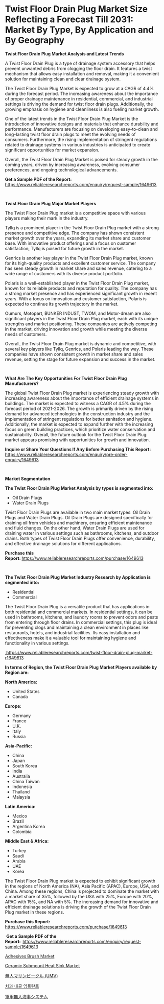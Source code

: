 <p><h1>Twist Floor Drain Plug Market Size Reflecting a Forecast Till 2031: Market By Type, By Application and By Geography</h1></p><p><strong>Twist Floor Drain Plug Market Analysis and Latest Trends</strong></p>
<p><p>A Twist Floor Drain Plug is a type of drainage system accessory that helps prevent unwanted debris from clogging the floor drain. It features a twist mechanism that allows easy installation and removal, making it a convenient solution for maintaining clean and clear drainage system.</p><p>The Twist Floor Drain Plug Market is expected to grow at a CAGR of 4.4% during the forecast period. The increasing awareness about the importance of proper drainage maintenance in residential, commercial, and industrial settings is driving the demand for twist floor drain plugs. Additionally, the growing emphasis on hygiene and cleanliness is also fueling market growth.</p><p>One of the latest trends in the Twist Floor Drain Plug Market is the introduction of innovative designs and materials that enhance durability and performance. Manufacturers are focusing on developing easy-to-clean and long-lasting twist floor drain plugs to meet the evolving needs of consumers. Furthermore, the rising implementation of stringent regulations related to drainage systems in various industries is anticipated to create significant opportunities for market expansion.</p><p>Overall, the Twist Floor Drain Plug Market is poised for steady growth in the coming years, driven by increasing awareness, evolving consumer preferences, and ongoing technological advancements.</p></p>
<p><strong>Get a Sample PDF of the Report:&nbsp;</strong> <a href="https://www.reliableresearchreports.com/enquiry/request-sample/1649613">https://www.reliableresearchreports.com/enquiry/request-sample/1649613</a></p>
<p>&nbsp;</p>
<p><strong>Twist Floor Drain Plug Major Market Players</strong></p>
<p><p>The Twist Floor Drain Plug market is a competitive space with various players making their mark in the industry. </p><p>Tyllq is a prominent player in the Twist Floor Drain Plug market with a strong presence and competitive edge. The company has shown consistent market growth over the years, expanding its market share and customer base. With innovative product offerings and a focus on customer satisfaction, Tyllq is poised for future growth in the market.</p><p>Genrics is another key player in the Twist Floor Drain Plug market, known for its high-quality products and excellent customer service. The company has seen steady growth in market share and sales revenue, catering to a wide range of customers with its diverse product portfolio.</p><p>Polaris is a well-established player in the Twist Floor Drain Plug market, known for its reliable products and reputation for quality. The company has a strong market presence and has experienced significant growth in recent years. With a focus on innovation and customer satisfaction, Polaris is expected to continue its growth trajectory in the market.</p><p>Oumurs, Motopart, BUNKER INDUST, TWOM, and Motor-dream are also significant players in the Twist Floor Drain Plug market, each with its unique strengths and market positioning. These companies are actively competing in the market, driving innovation and growth while meeting the diverse needs of customers.</p><p>Overall, the Twist Floor Drain Plug market is dynamic and competitive, with several key players like Tyllq, Genrics, and Polaris leading the way. These companies have shown consistent growth in market share and sales revenue, setting the stage for future expansion and success in the market.</p></p>
<p>&nbsp;</p>
<p><strong>What Are The Key Opportunities For Twist Floor Drain Plug Manufacturers?</strong></p>
<p><p>The global Twist Floor Drain Plug market is experiencing steady growth with increasing awareness about the importance of efficient drainage systems in buildings. The market is expected to witness a CAGR of 4.5% during the forecast period of 2021-2026. The growth is primarily driven by the rising demand for advanced technologies in the construction industry and the implementation of stringent regulations for better sanitation and hygiene. Additionally, the market is expected to expand further with the increasing focus on green building practices, which prioritize water conservation and sustainability. Overall, the future outlook for the Twist Floor Drain Plug market appears promising with opportunities for growth and innovation.</p></p>
<p><strong>Inquire or Share Your Questions If Any Before Purchasing This Report:</strong> <a href="https://www.reliableresearchreports.com/enquiry/pre-order-enquiry/1649613">https://www.reliableresearchreports.com/enquiry/pre-order-enquiry/1649613</a></p>
<p>&nbsp;</p>
<p><strong>Market Segmentation</strong></p>
<p><strong>The Twist Floor Drain Plug Market Analysis by types is segmented into:</strong></p>
<p><ul><li>Oil Drain Plugs</li><li>Water Drain Plugs</li></ul></p>
<p><p>Twist Floor Drain Plugs are available in two main market types: Oil Drain Plugs and Water Drain Plugs. Oil Drain Plugs are designed specifically for draining oil from vehicles and machinery, ensuring efficient maintenance and fluid changes. On the other hand, Water Drain Plugs are used for draining water in various settings such as bathrooms, kitchens, and outdoor drains. Both types of Twist Floor Drain Plugs offer convenience, durability, and effective drainage solutions for different applications.</p></p>
<p><strong>Purchase this Report:&nbsp;</strong><a href="https://www.reliableresearchreports.com/purchase/1649613">https://www.reliableresearchreports.com/purchase/1649613</a></p>
<p>&nbsp;</p>
<p><strong>The Twist Floor Drain Plug Market Industry Research by Application is segmented into:</strong></p>
<p><ul><li>Residential</li><li>Commercial</li></ul></p>
<p><p>The Twist Floor Drain Plug is a versatile product that has applications in both residential and commercial markets. In residential settings, it can be used in bathrooms, kitchens, and laundry rooms to prevent odors and pests from entering through floor drains. In commercial settings, this plug is ideal for preventing clogs and maintaining a clean environment in places like restaurants, hotels, and industrial facilities. Its easy installation and effectiveness make it a valuable tool for maintaining hygiene and functionality in various settings.</p></p>
<p><a href="https://www.reliableresearchreports.com/twist-floor-drain-plug-market-r1649613">&nbsp;https://www.reliableresearchreports.com/twist-floor-drain-plug-market-r1649613</a></p>
<p><strong>In terms of Region, the Twist Floor Drain Plug Market Players available by Region are:</strong></p>
<p>
    <p> <strong> North America: </strong>
        <ul>
            <li>United States</li>
            <li>Canada</li>
        </ul>
        </p> 
    <p> <strong> Europe: </strong>
        <ul>
            <li>Germany</li>
            <li>France</li>
            <li>U.K.</li>
            <li>Italy</li>
            <li>Russia</li>
        </ul>
        </p> 
    <p> <strong> Asia-Pacific: </strong>
        <ul>
            <li>China</li>
            <li>Japan</li>
            <li>South Korea</li>
            <li>India</li>
            <li>Australia</li>
            <li>China Taiwan</li>
            <li>Indonesia</li>
            <li>Thailand</li>
            <li>Malaysia</li>
        </ul>
        </p> 
    <p> <strong> Latin America: </strong>
        <ul>
            <li>Mexico</li>
            <li>Brazil</li>
            <li>Argentina Korea</li>
            <li>Colombia</li>
        </ul>
        </p> 
    <p> <strong> Middle East & Africa: </strong>
        <ul>
            <li>Turkey</li>
            <li>Saudi</li>
            <li>Arabia</li>
            <li>UAE</li>
            <li>Korea</li>
        </ul>
    </p>
    </p>
<p><p>The Twist Floor Drain Plug market is expected to exhibit significant growth in the regions of North America (NA), Asia Pacific (APAC), Europe, USA, and China. Among these regions, China is projected to dominate the market with a market share of 35%, followed by the USA with 25%, Europe with 20%, APAC with 15%, and NA with 5%. The increasing demand for innovative and efficient drainage solutions is driving the growth of the Twist Floor Drain Plug market in these regions.</p></p>
<p><strong>Purchase this Report: </strong><a href="https://www.reliableresearchreports.com/purchase/1649613">https://www.reliableresearchreports.com/purchase/1649613</a></p>
<p>&nbsp;<strong>Get a Sample PDF of the Report:&nbsp;&nbsp;</strong><a href="https://www.reliableresearchreports.com/enquiry/request-sample/1649613">https://www.reliableresearchreports.com/enquiry/request-sample/1649613</a></p>
<p><strong></strong></p>
<p><p><a href="https://github.com/jodemen/Market-Research-Report-List-3/blob/main/adhesives-brush-market.md">Adhesives Brush Market</a></p><p><a href="https://issuu.com/reportprime-2/docs/ceramic-submount-heat-sink-market-size-2030.pptx">Ceramic Submount Heat Sink Market</a></p><p><a href="https://github.com/dzy793153605/Market-Research-Report-List-2/blob/main/1886554109293.md">無人マリンビークル (UMV)</a></p><p><a href="https://github.com/alpinestartsekian/Market-Research-Report-List-1/blob/main/9129328104174.md">치과 내골 임플란트</a></p><p><a href="https://github.com/EthanMorar2011/Market-Research-Report-List-2/blob/main/6944901109294.md">軍用無人海事システム</a></p></p>